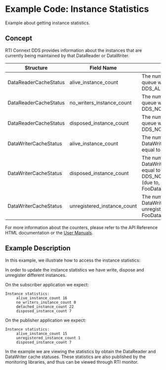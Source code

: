 # Example Code: Instance Statistics

Example about getting instance statistics.

## Concept

RTI Connext DDS provides information about the instances that are currently
being maintained by that DataReader or DataWriter.

| Structure | Field Name | Description |
| --------- | ---------- | ----------- |
| DataReaderCacheStatus | alive_instance_count | The number of instances in the DataReader's queue with an instance state equal to DDS_ALIVE_INSTANCE_STATE. |
| DataReaderCacheStatus | no_writers_instance_count | The number of instances in the DataReader's queue with an instance state equal to DDS_NOT_ALIVE_NO_WRITERS_INSTANCE_STATE. |
| DataReaderCacheStatus | disposed_instance_count | The number of instances in the DataReader's queue with an instance state equal to DDS_NOT_ALIVE_DISPOSED_INSTANCE_STATE. |
| DataWriterCacheStatus | alive_instance_count | The number of instances currently in the DataWriter's queue that have an instance_state equal to DDS_ALIVE_INSTANCE_STATE. |
| DataWriterCacheStatus | disposed_instance_count | The number of instances currently in the DataWriter's queue that have an instance_state equal to DDS_NOT_ALIVE_DISPOSED_INSTANCE_STATE (due to, for example, being disposed via the FooDataWriter_dispose operation). |
| DataWriterCacheStatus | unregistered_instance_count | The number of instances currently in the DataWriter's queue that the DataWriter has unregistered from via the FooDataWriter_unregister_instance operation. |

For more information about the counters, please refer to the API Reference HTML
documentation or the [User Manuals](https://community.rti.com/static/documentation/connext-dds/6.1.0/doc/manuals/connext_dds_professional/users_manual/index.htm#users_manual/Statuses_for_DataReaders.htm).

## Example Description

In this example, we illustrate how to access the instance statistics:

In order to update the instance statistics we have write, dispose and unregister
different instances.

On the subscriber application we expect:

```plaintext
Instance statistics:
     alive_instance_count 16
     no_writers_instance_count 0
     detached_instance_count 22
     disposed_instance_count 7
```

On the publisher application we expect:

```plaintext
Instance statistics:
     alive_instance_count 15
     unregistered_instance_count 1
     disposed_instance_count 7
```

In the example we are viewing the statistics by obtain the DataReader and
DataWriter cache statuses. These statistics are also published by the
monitoring libraries, and thus can be viewed through RTI monitor.
